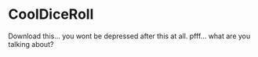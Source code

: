 # CoolDiceRoll
Download this... you wont be depressed after this at all. pfff... what are you talking about?
